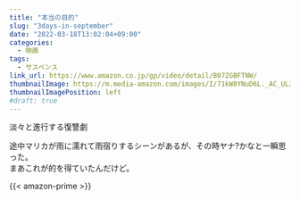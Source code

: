 ```yaml
---
title: "本当の目的"
slug: "3days-in-september"
date: "2022-03-18T13:02:04+09:00"
categories:
  - 映画
tags:
  - サスペンス
link_url: https://www.amazon.co.jp/gp/video/detail/B07ZGBFTNW/
thumbnailImage: https://m.media-amazon.com/images/I/71kW8YNuD6L._AC_UL320_.jpg
thumbnailImagePosition: left
#draft: true
---
```

淡々と進行する復讐劇
<!--more-->
途中マリカが雨に濡れて雨宿りするシーンがあるが、その時ヤナ?かなと一瞬思った。  
まあこれが的を得ていたんだけど。

{{< amazon-prime >}}
